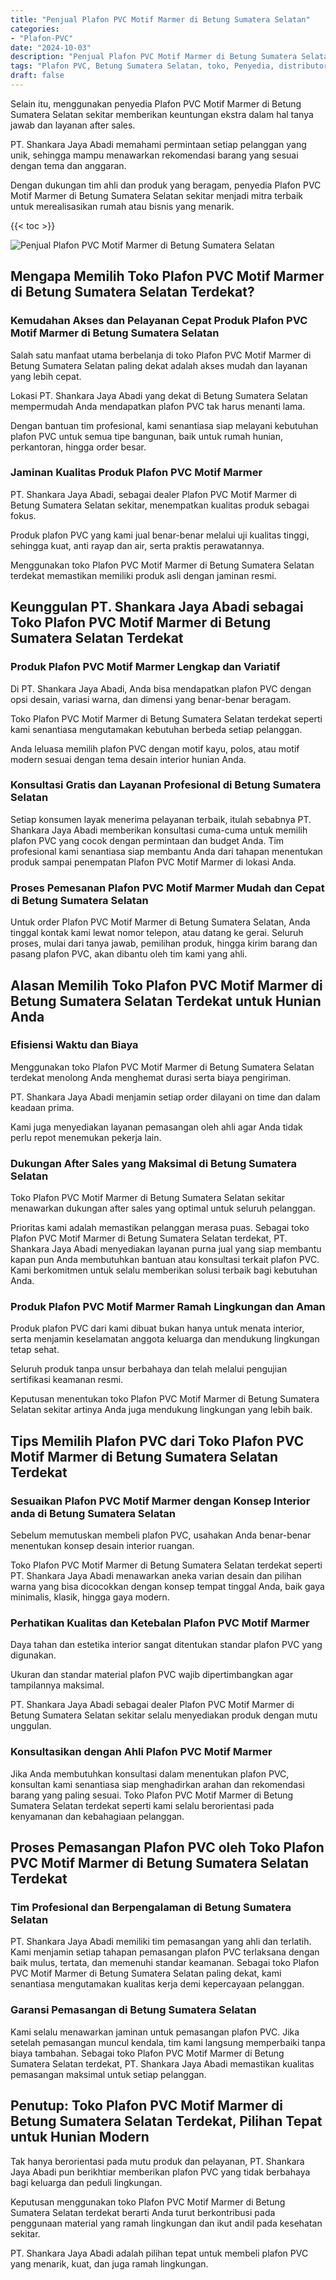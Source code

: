 ```yaml
---
title: "Penjual Plafon PVC Motif Marmer di Betung Sumatera Selatan"
categories: 
- "Plafon-PVC"
date: "2024-10-03"
description: "Penjual Plafon PVC Motif Marmer di Betung Sumatera Selatan untuk tempat tinggal, perkantoran, serta toko. Material berkualitas, pilihan motif, warna modern, beserta layanan penempatan oleh tenaga ahli ahli serta jaminan resmi!|Layanan penjualan Plafon PVC Motif Marmer di Betung Sumatera Selatan untuk keperluan rumah, kantor, maupun toko, beserta produk berkualitas dan penempatan oleh teknisi profesional serta garansi resmi.|Pilihan Plafon PVC Motif Marmer di Betung Sumatera Selatan yang terbukti untuk rumah, kantor, serta toko, bersama produk berkualitas dan instalasi dikerjakan oleh tim profesional serta garansi resmi.|Penyediaan Plafon PVC Motif Marmer di Betung Sumatera Selatan untuk hunian, office, dan toko, dengan produk unggulan dan instalasi ditangani oleh tenaga ahli profesional, dilengkapi beserta garansi resmi.}"
tags: "Plafon PVC, Betung Sumatera Selatan, toko, Penyedia, distributor"
draft: false
---
```


Selain itu, menggunakan penyedia Plafon PVC Motif Marmer di Betung Sumatera Selatan sekitar memberikan keuntungan ekstra dalam hal tanya jawab dan layanan after sales.

PT. Shankara Jaya Abadi memahami permintaan setiap pelanggan yang unik, sehingga mampu menawarkan rekomendasi barang yang sesuai dengan tema dan anggaran.

Dengan dukungan tim ahli dan produk yang beragam, penyedia Plafon PVC Motif Marmer di Betung Sumatera Selatan sekitar menjadi mitra terbaik untuk merealisasikan rumah atau bisnis yang menarik.

{{< toc >}}

![Penjual Plafon PVC Motif Marmer di Betung Sumatera Selatan](/images/Plafon-PVC/Penjual-Plafon-PVC-Motif-Marmer-di-Betung-Sumatera-Selatan.png)


## Mengapa Memilih Toko Plafon PVC Motif Marmer di Betung Sumatera Selatan Terdekat?

### Kemudahan Akses dan Pelayanan Cepat Produk Plafon PVC Motif Marmer di Betung Sumatera Selatan

Salah satu manfaat utama berbelanja di toko Plafon PVC Motif Marmer di Betung Sumatera Selatan paling dekat adalah akses mudah dan layanan yang lebih cepat.

Lokasi PT. Shankara Jaya Abadi yang dekat di Betung Sumatera Selatan mempermudah Anda mendapatkan plafon PVC tak harus menanti lama.

Dengan bantuan tim profesional, kami senantiasa siap melayani kebutuhan plafon PVC untuk semua tipe bangunan, baik untuk rumah hunian, perkantoran, hingga order besar.

### Jaminan Kualitas Produk Plafon PVC Motif Marmer

PT. Shankara Jaya Abadi, sebagai dealer Plafon PVC Motif Marmer di Betung Sumatera Selatan sekitar, menempatkan kualitas produk sebagai fokus.

Produk plafon PVC yang kami jual benar-benar melalui uji kualitas tinggi, sehingga kuat, anti rayap dan air, serta praktis perawatannya.

Menggunakan toko Plafon PVC Motif Marmer di Betung Sumatera Selatan terdekat memastikan memiliki produk asli dengan jaminan resmi.

## Keunggulan PT. Shankara Jaya Abadi sebagai Toko Plafon PVC Motif Marmer di Betung Sumatera Selatan Terdekat

### Produk Plafon PVC Motif Marmer Lengkap dan Variatif

Di PT. Shankara Jaya Abadi, Anda bisa mendapatkan plafon PVC dengan opsi desain, variasi warna, dan dimensi yang benar-benar beragam.

Toko Plafon PVC Motif Marmer di Betung Sumatera Selatan terdekat seperti kami senantiasa mengutamakan kebutuhan berbeda setiap pelanggan.

Anda leluasa memilih plafon PVC dengan motif kayu, polos, atau motif modern sesuai dengan tema desain interior hunian Anda.

### Konsultasi Gratis dan Layanan Profesional di Betung Sumatera Selatan

Setiap konsumen layak menerima pelayanan terbaik, itulah sebabnya PT. Shankara Jaya Abadi memberikan konsultasi cuma-cuma untuk memilih plafon PVC yang cocok dengan permintaan dan budget Anda. Tim profesional kami senantiasa siap membantu Anda dari tahapan menentukan produk sampai penempatan Plafon PVC Motif Marmer di lokasi Anda.

### Proses Pemesanan Plafon PVC Motif Marmer Mudah dan Cepat di Betung Sumatera Selatan

Untuk order Plafon PVC Motif Marmer di Betung Sumatera Selatan, Anda tinggal kontak kami lewat nomor telepon, atau datang ke gerai. Seluruh proses, mulai dari tanya jawab, pemilihan produk, hingga kirim barang dan pasang plafon PVC, akan dibantu oleh tim kami yang ahli.

## Alasan Memilih Toko Plafon PVC Motif Marmer di Betung Sumatera Selatan Terdekat untuk Hunian Anda

### Efisiensi Waktu dan Biaya

Menggunakan toko Plafon PVC Motif Marmer di Betung Sumatera Selatan terdekat menolong Anda menghemat durasi serta biaya pengiriman.

PT. Shankara Jaya Abadi menjamin setiap order dilayani on time dan dalam keadaan prima.

Kami juga menyediakan layanan pemasangan oleh ahli agar Anda tidak perlu repot menemukan pekerja lain.

### Dukungan After Sales yang Maksimal di Betung Sumatera Selatan

Toko Plafon PVC Motif Marmer di Betung Sumatera Selatan sekitar menawarkan dukungan after sales yang optimal untuk seluruh pelanggan.

Prioritas kami adalah memastikan pelanggan merasa puas. Sebagai toko Plafon PVC Motif Marmer di Betung Sumatera Selatan terdekat, PT. Shankara Jaya Abadi menyediakan layanan purna jual yang siap membantu kapan pun Anda membutuhkan bantuan atau konsultasi terkait plafon PVC. Kami berkomitmen untuk selalu memberikan solusi terbaik bagi kebutuhan Anda.

### Produk Plafon PVC Motif Marmer Ramah Lingkungan dan Aman

Produk plafon PVC dari kami dibuat bukan hanya untuk menata interior, serta menjamin keselamatan anggota keluarga dan mendukung lingkungan tetap sehat.

Seluruh produk tanpa unsur berbahaya dan telah melalui pengujian sertifikasi keamanan resmi.

Keputusan menentukan toko Plafon PVC Motif Marmer di Betung Sumatera Selatan sekitar artinya Anda juga mendukung lingkungan yang lebih baik.

## Tips Memilih Plafon PVC dari Toko Plafon PVC Motif Marmer di Betung Sumatera Selatan Terdekat

### Sesuaikan Plafon PVC Motif Marmer dengan Konsep Interior anda di Betung Sumatera Selatan

Sebelum memutuskan membeli plafon PVC, usahakan Anda benar-benar menentukan konsep desain interior ruangan.

Toko Plafon PVC Motif Marmer di Betung Sumatera Selatan terdekat seperti PT. Shankara Jaya Abadi menawarkan aneka varian desain dan pilihan warna yang bisa dicocokkan dengan konsep tempat tinggal Anda, baik gaya minimalis, klasik, hingga gaya modern.

### Perhatikan Kualitas dan Ketebalan Plafon PVC Motif Marmer

Daya tahan dan estetika interior sangat ditentukan standar plafon PVC yang digunakan.

Ukuran dan standar material plafon PVC wajib dipertimbangkan agar tampilannya maksimal.

PT. Shankara Jaya Abadi sebagai dealer Plafon PVC Motif Marmer di Betung Sumatera Selatan sekitar selalu menyediakan produk dengan mutu unggulan.

### Konsultasikan dengan Ahli Plafon PVC Motif Marmer

Jika Anda membutuhkan konsultasi dalam menentukan plafon PVC, konsultan kami senantiasa siap menghadirkan arahan dan rekomendasi barang yang paling sesuai. Toko Plafon PVC Motif Marmer di Betung Sumatera Selatan terdekat seperti kami selalu berorientasi pada kenyamanan dan kebahagiaan pelanggan.

## Proses Pemasangan Plafon PVC oleh Toko Plafon PVC Motif Marmer di Betung Sumatera Selatan Terdekat

### Tim Profesional dan Berpengalaman di Betung Sumatera Selatan

PT. Shankara Jaya Abadi memiliki tim pemasangan yang ahli dan terlatih. Kami menjamin setiap tahapan pemasangan plafon PVC terlaksana dengan baik mulus, tertata, dan memenuhi standar keamanan. Sebagai toko Plafon PVC Motif Marmer di Betung Sumatera Selatan paling dekat, kami senantiasa mengutamakan kualitas kerja demi kepercayaan pelanggan.

### Garansi Pemasangan di Betung Sumatera Selatan

Kami selalu menawarkan jaminan untuk pemasangan plafon PVC. Jika setelah pemasangan muncul kendala, tim kami langsung memperbaiki tanpa biaya tambahan. Sebagai toko Plafon PVC Motif Marmer di Betung Sumatera Selatan terdekat, PT. Shankara Jaya Abadi memastikan kualitas pemasangan maksimal untuk setiap pelanggan.

## Penutup: Toko Plafon PVC Motif Marmer di Betung Sumatera Selatan Terdekat, Pilihan Tepat untuk Hunian Modern

Tak hanya berorientasi pada mutu produk dan pelayanan, PT. Shankara Jaya Abadi pun berikhtiar memberikan plafon PVC yang tidak berbahaya bagi keluarga dan peduli lingkungan.

Keputusan menggunakan toko Plafon PVC Motif Marmer di Betung Sumatera Selatan terdekat berarti Anda turut berkontribusi pada penggunaan material yang ramah lingkungan dan ikut andil pada kesehatan sekitar.

PT. Shankara Jaya Abadi adalah pilihan tepat untuk membeli plafon PVC yang menarik, kuat, dan juga ramah lingkungan.